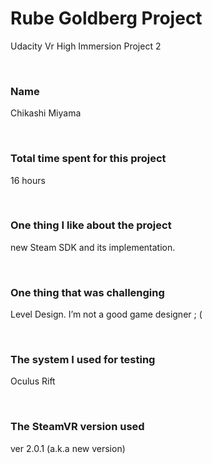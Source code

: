 Rube Goldberg Project
=====================

Udacity Vr High Immersion Project 2

 

### Name

Chikashi Miyama

 

### Total time spent for this project

16 hours

 

### One thing I like about the project

new Steam SDK and its implementation.

 

### One thing that was challenging

Level Design. I’m not a good game designer ; (

 

### The system I used for testing

Oculus Rift

 

### The SteamVR version used 

ver 2.0.1 (a.k.a new version)
